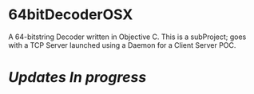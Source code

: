 64bitDecoderOSX
===============

A 64-bitstring Decoder written in Objective C. This is a subProject; goes with a TCP Server launched using a Daemon for a Client Server POC.


*Updates In progress*
======================
